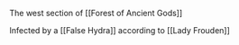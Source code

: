 The west section of [[Forest of Ancient Gods]]

Infected by a [[False Hydra]] according to [[Lady Frouden]]